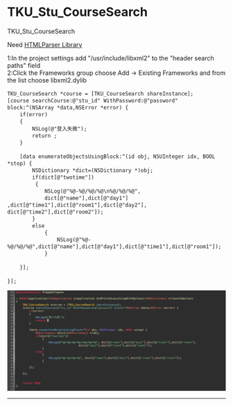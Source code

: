 TKU_Stu_CourseSearch
====================

TKU_Stu_CourseSearch

Need <a href="https://github.com/zootreeves/Objective-C-HMTL-Parser">HTMLParser Library</a>


1:In the project settings add "/usr/include/libxml2" to the "header search paths" field   
2:Click the Frameworks group choose Add -> Existing Frameworks and from the list choose libxml2.dylib


    TKU_CourseSearch *course = [TKU_CourseSearch shareInstance];
    [course searchCourse:@"stu_id" WithPassword:@"password" block:^(NSArray *data,NSError *error) {
        if(error)
        {
            NSLog(@"登入失敗");
            return ;
        }
        
        [data enumerateObjectsUsingBlock:^(id obj, NSUInteger idx, BOOL *stop) {
            NSDictionary *dict=(NSDictionary *)obj;
            if(dict[@"twotime"])
             {   
                NSLog(@"%@-%@/%@/%@\n%@/%@/%@",
                dict[@"name"],dict[@"day1"]				   	,dict[@"time1"],dict[@"room1"],dict[@"day2"],                				dict[@"time2"],dict[@"room2"]);
            }
            else
                {
                    NSLog(@"%@-%@/%@/%@",dict[@"name"],dict[@"day1"],dict[@"time1"],dict[@"room1"]);
                }
            
        }];

    }];





<img src="intro.png" width="600">


---
